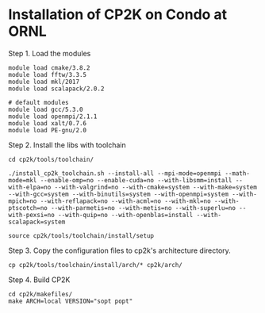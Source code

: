 # Installation of CP2K on Condo at ORNL

Step 1. Load the modules

    module load cmake/3.8.2
    module load fftw/3.3.5
    module load mkl/2017
    module load scalapack/2.0.2

    # default modules
    module load gcc/5.3.0
    module load openmpi/2.1.1
    module load xalt/0.7.6
    module load PE-gnu/2.0

Step 2. Install the libs with toolchain

    cd cp2k/tools/toolchain/

    ./install_cp2k_toolchain.sh --install-all --mpi-mode=openmpi --math-mode=mkl --enable-omp=no --enable-cuda=no --with-libsmm=install --with-elpa=no --with-valgrind=no --with-cmake=system --with-make=system --with-gcc=system --with-binutils=system --with-openmpi=system --with-mpich=no --with-reflapack=no --with-acml=no --with-mkl=no --with-ptscotch=no --with-parmetis=no --with-metis=no --with-superlu=no --with-pexsi=no --with-quip=no --with-openblas=install --with-scalapack=system
    
    source cp2k/tools/toolchain/install/setup
    
Step 3. Copy the configuration files to cp2k's architecture directory.

    cp cp2k/tools/toolchain/install/arch/* cp2k/arch/
   
Step 4. Build CP2K

    cd cp2k/makefiles/
    make ARCH=local VERSION="sopt popt"
    
